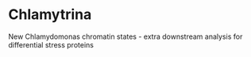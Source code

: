 # Chlamytrina
New Chlamydomonas chromatin states - extra downstream analysis for differential stress proteins
